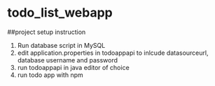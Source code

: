 # todo_list_webapp

##project setup instruction
1. Run database script in MySQL
2. edit application.properties in todoappapi to inlcude datasourceurl, database username and password
3. run todoappapi in java editor of choice
4. run todo app with npm
